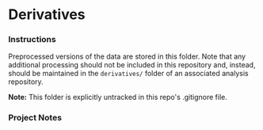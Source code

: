 # Derivatives

### Instructions
Preprocessed versions of the data are stored in this folder. Note that any additional processing should not be included in this repository and, instead, should be maintained in the `derivatives/` folder of an associated analysis repository.

**Note:** This folder is explicitly untracked in this repo's .gitignore file.


### Project Notes
